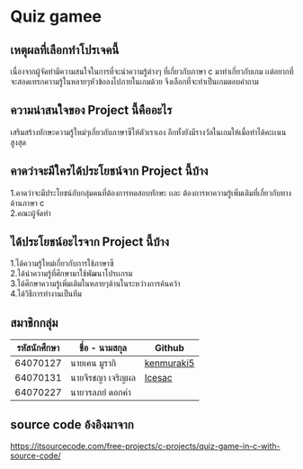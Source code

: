 # Quiz gamee
## เหตุผลที่เลือกทำโปรเจคนี้
  เนื่องจากผู้จัดทำมีความสนใจในการที่จะนำความรู้ต่างๆ ที่เกี่ยวกับภาษา c มาทำเกี่ยวกับเกม เเต่อยากที่จะสอดเทรกความรู้ในหลายๆหัวข้อลงไปภายในเกมด้วย จึงเลือกที่จะทำเป็นเกมตอบคำถาม
  
## ความน่าสนใจของ Project นี้คืออะไร
  เสริมสร้างทักษะความรู้ใหม่ๆเกี่ยวกับภาษาซีให้ตัวเราเอง อีกทั้งยังมีรางวัลในเกมให้เมื่อทำได้คะเเนนสูงสุด

## คาดว่าจะมีใครได้ประโยชน์จาก Project นี้บ้าง
  1.คาดว่าจะมีประโยชน์กับกลุ่มคนที่ต้องการทดสอบทักษะ เเละ ต้องการหาความรู้เพิ่มเติมที่เกี่ยวกับทางด้านภาษา c  
  2.คณะผู้จัดทำ 

## ได้ประโยชน์อะไรจาก Project นี้บ้าง
  1.ได้ความรู้ใหม่เกี่ยวกับการใช้ภาษาซี  
  2.ได้นำความรู้ที่ศึกษามาใช้พัฒนาโปรเเกรม  
  3.ได้ศึกษาความรู้เพิ่มเติมในหลายๆด้านในระหว่างการค้นคว้า  
  4.ได้วิธีการทำงานเป็นทีม  
## สมาชิกกลุ่ม
|  รหัสนักศึกษา  |    ชื่อ - นามสกุล   |     Github    |
| ----------- | -------------    |-------------  |
|   64070127  |  นายเคน มูรากิ     |[kenmuraki5](https://github.com/Kenmuraki5)|
|   64070131  |  นายจีรชญา เจริญผล |[Icesac](https://github.com/IceSac)|
|   64070227  |  นายวรลภย์ ดอกคํา  ||

## source code อ้งอิงมาจาก
https://itsourcecode.com/free-projects/c-projects/quiz-game-in-c-with-source-code/
